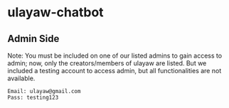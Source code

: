 # ulayaw-chatbot
## Admin Side
Note: You must be included on one of our listed admins to gain access to admin; now, only the creators/members of ulayaw are listed. But we included a testing account to access admin, but all functionalities are not available.
```
Email: ulayaw@gmail.com
Pass: testing123
```
